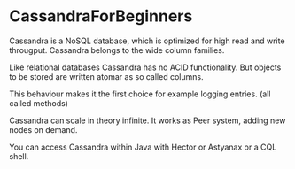# CassandraForBeginners

Cassandra is a NoSQL database, which is optimized for high read and write througput. Cassandra belongs to the wide column families.

Like relational databases Cassandra has no ACID functionality. But objects to be stored are written atomar as so called columns.

This behaviour makes it the first choice for example logging entries. (all called methods)

Cassandra can scale in theory infinite. It works as Peer system, adding new nodes on demand.

You can access Cassandra within Java with Hector or Astyanax or a CQL shell.



